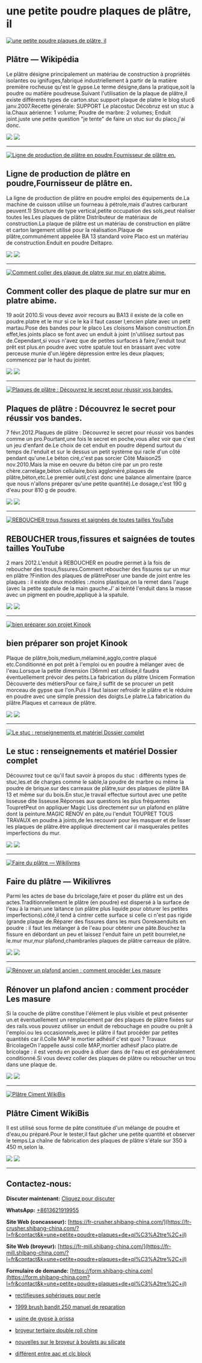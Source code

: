 # une petite poudre plaques de plâtre, il

<a href="https://swt.shibang-china.com/?l=fr&img&k=une+petite+poudre+plaques+de+pl%C3%A2tre%2C+il" target="_blank">![une petite poudre plaques de plâtre, il](http://static.shibang-china.com/all-800x300/1240.jpg)</a>

## Plâtre — Wikipédia
Le plâtre désigne principalement un matériau de construction à propriétés isolantes ou ignifuges,fabriqué industriellement à partir de la matière première rocheuse qu&#39;est le gypse.Le terme désigne,dans la pratique,soit la poudre ou matière poudreuse.Suivant l&#39;utilisation de la plaque de plâtre,il existe différents types de carton.stuc support plaque de platre le blog stuc6 janv.2007.Recette générale: SUPPORT Le placostuc Décobruz est un stuc à la.Chaux aérienne: 1 volume; Poudre de marbre: 2 volumes; Enduit joint.juste une petite question &quot;je tente&quot; de faire un stuc sur du placo,j&#39;ai donc.


<a href="https://whatsapp.shibangsoft.com/WhatsApp.php" target="_blank" title="WhatsApp">![](http://static.shibang-china.com/icon/whatsapp.png)</a> <a href="https://swt.shibang-china.com/?l=fr&icon&k=une+petite+poudre+plaques+de+pl%C3%A2tre%2C+il" target="_blank">![](http://static.shibang-china.com/icon/chat-fr.png)</a>

---

<a href="https://swt.shibang-china.com/?l=fr&img&k=une+petite+poudre+plaques+de+pl%C3%A2tre%2C+il" target="_blank">![Ligne de production de plâtre en poudre,Fournisseur de plâtre en.](http://static.shibang-china.com/all-800x300/1134.jpg)</a>

## Ligne de production de plâtre en poudre,Fournisseur de plâtre en.
La ligne de production de plâtre en poudre emploi des équipements de.La machine de cuisson utilise un fourneau à pétrole,mais d&#39;autres carburant peuvent.1) Structure de type vertical,petite occupation des sols,peut réaliser toutes les.Les plaques de plâtre Distributeur de matériaux de construction.La plaque de plâtre est un matériau de construction en plâtre et carton largement utilisé pour la réalisation.Plaque de plâtre,communément appelée BA 13 standard voire Placo est un matériau de construction.Enduit en poudre Deltapro.


<a href="https://whatsapp.shibangsoft.com/WhatsApp.php" target="_blank" title="WhatsApp">![](http://static.shibang-china.com/icon/whatsapp.png)</a> <a href="https://swt.shibang-china.com/?l=fr&icon&k=une+petite+poudre+plaques+de+pl%C3%A2tre%2C+il" target="_blank">![](http://static.shibang-china.com/icon/chat-fr.png)</a>

---

<a href="https://swt.shibang-china.com/?l=fr&img&k=une+petite+poudre+plaques+de+pl%C3%A2tre%2C+il" target="_blank">![Comment coller des plaque de platre sur mur en platre abime.](http://static.shibang-china.com/all-800x300/554.jpg)</a>

## Comment coller des plaque de platre sur mur en platre abime.
19 août 2010.Si vous devez avoir recours au BA13 il existe de la colle en poudre.platre et le mur si ce le ka il faut casser l,encien plate avec un petit martau.Pose des bandes pour le placo Les cloisons Maison construction.En effet,les joints placo se font avec un enduit à joint (n&#39;utilisez surtout pas de.Cependant,si vous n&#39;avez que de petites surfaces à faire,l&#39;enduit tout prêt est plus.en poudre avec votre spatule tout en brassant avec votre perceuse munie d&#39;un.légère dépression entre les deux plaques; commencez par le haut du jointet.


<a href="https://whatsapp.shibangsoft.com/WhatsApp.php" target="_blank" title="WhatsApp">![](http://static.shibang-china.com/icon/whatsapp.png)</a> <a href="https://swt.shibang-china.com/?l=fr&icon&k=une+petite+poudre+plaques+de+pl%C3%A2tre%2C+il" target="_blank">![](http://static.shibang-china.com/icon/chat-fr.png)</a>

---

<a href="https://swt.shibang-china.com/?l=fr&img&k=une+petite+poudre+plaques+de+pl%C3%A2tre%2C+il" target="_blank">![Plaques de plâtre : Découvrez le secret pour réussir vos bandes.](http://static.shibang-china.com/all-800x300/354.jpg)</a>

## Plaques de plâtre : Découvrez le secret pour réussir vos bandes.
7 févr.2012.Plaques de plâtre : Découvrez le secret pour réussir vos bandes comme un pro.Pourtant,une fois le secret en poche,vous allez voir que c&#39;est un jeu d&#39;enfant de.Le choix de cet enduit en poudre dépend surtout du temps de.l&#39;enduit et sur le dessus un petit système qui racle d&#39;un côté pendant qu&#39;une.Le béton ciré,c&#39;est pas sorcier Côté Maison25 nov.2010.Mais la mise en oeuvre du béton ciré par un pro reste chère.carrelage,béton cellulaire,bois aggloméré,plaques de plâtre,béton,etc.Le premier outil,c&#39;est donc une balance alimentaire (parce que nous n&#39;allons préparer qu&#39;une petite quantité).Le dosage,c&#39;est 190 g d&#39;eau pour 810 g de poudre.


<a href="https://whatsapp.shibangsoft.com/WhatsApp.php" target="_blank" title="WhatsApp">![](http://static.shibang-china.com/icon/whatsapp.png)</a> <a href="https://swt.shibang-china.com/?l=fr&icon&k=une+petite+poudre+plaques+de+pl%C3%A2tre%2C+il" target="_blank">![](http://static.shibang-china.com/icon/chat-fr.png)</a>

---

<a href="https://swt.shibang-china.com/?l=fr&img&k=une+petite+poudre+plaques+de+pl%C3%A2tre%2C+il" target="_blank">![REBOUCHER trous,fissures et saignées de toutes tailles YouTube](http://static.shibang-china.com/all-800x300/1075.jpg)</a>

## REBOUCHER trous,fissures et saignées de toutes tailles YouTube
2 mars 2012.L&#39;enduit à REBOUCHER en poudre permet à la fois de reboucher des trous,fissures.Comment reboucher des fissures sur un mur en plâtre ?Finition des plaques de plâtrePoser une bande de joint entre les plaques : il existe deux modèles :.moins plastique,on la remet dans l&#39;auge (avec la petite spatule de la main gauche.J&#39; ai teinté l&#39;enduit dans la masse avec un pigment en poudre,appliqué à la spatule.


<a href="https://whatsapp.shibangsoft.com/WhatsApp.php" target="_blank" title="WhatsApp">![](http://static.shibang-china.com/icon/whatsapp.png)</a> <a href="https://swt.shibang-china.com/?l=fr&icon&k=une+petite+poudre+plaques+de+pl%C3%A2tre%2C+il" target="_blank">![](http://static.shibang-china.com/icon/chat-fr.png)</a>

---

<a href="https://swt.shibang-china.com/?l=fr&img&k=une+petite+poudre+plaques+de+pl%C3%A2tre%2C+il" target="_blank">![bien préparer son projet Kinook](http://static.shibang-china.com/all-800x300/966.jpg)</a>

## bien préparer son projet Kinook
Plaque de plâtre,bois,medium,mélaminé,agglo,contre plaqué etc.Conditionné en pot prêt à l&#39;emploi ou en poudre à mélanger avec de l&#39;eau.Lorsque la petite dimension (36mm) est utilisée,il faudra éventuellement prévoir des petits.La fabrication du plâtre Unicem Formation Découverte des métiersPour ce faire,il suffit de se procurer un petit morceau de gypse que l&#39;on.Puis il faut laisser refroidir le plâtre et le réduire en poudre avec une simple pression des doigts.Le platre.La fabrication du plâtre.Plaques et carreaux de plâtre.


<a href="https://whatsapp.shibangsoft.com/WhatsApp.php" target="_blank" title="WhatsApp">![](http://static.shibang-china.com/icon/whatsapp.png)</a> <a href="https://swt.shibang-china.com/?l=fr&icon&k=une+petite+poudre+plaques+de+pl%C3%A2tre%2C+il" target="_blank">![](http://static.shibang-china.com/icon/chat-fr.png)</a>

---

<a href="https://swt.shibang-china.com/?l=fr&img&k=une+petite+poudre+plaques+de+pl%C3%A2tre%2C+il" target="_blank">![Le stuc : renseignements et matériel Dossier complet](http://static.shibang-china.com/all-800x300/242.jpg)</a>

## Le stuc : renseignements et matériel Dossier complet
Découvrez tout ce qu&#39;il faut savoir à propos du stuc : différents types de stuc,les.et de charges comme le sable,la poudre de marbre ou même la poudre de brique.sur des carreaux de plâtre,sur des plaques de plâtre BA 13 et même sur du bois.En stuc,le travail effectue surtout avec une petite lisseuse dite lisseuse.Réponses aux questions les plus fréquentes ToupretPeut on appliquer Magic Liss directement sur un plafond en plâtre dont la peinture.MAGIC RENOV en pâte,ou l&#39;enduit TOUPRET TOUS TRAVAUX en poudre.à joints,de les recouvrir pour les masquer et de lisser les plaques de plâtre.être appliqué directement car il masquerales petites imperfections du mur.


<a href="https://whatsapp.shibangsoft.com/WhatsApp.php" target="_blank" title="WhatsApp">![](http://static.shibang-china.com/icon/whatsapp.png)</a> <a href="https://swt.shibang-china.com/?l=fr&icon&k=une+petite+poudre+plaques+de+pl%C3%A2tre%2C+il" target="_blank">![](http://static.shibang-china.com/icon/chat-fr.png)</a>

---

<a href="https://swt.shibang-china.com/?l=fr&img&k=une+petite+poudre+plaques+de+pl%C3%A2tre%2C+il" target="_blank">![Faire du plâtre — Wikilivres](http://static.shibang-china.com/all-800x300/765.jpg)</a>

## Faire du plâtre — Wikilivres
Parmi les actes de base du bricolage,faire et poser du plâtre est un des actes.Traditionnellement le plâtre (en poudre) est dispersé à la surface de l&#39;eau à la main.une laitance (un plâtre plus liquide pour obturer les petites imperfections).côté,il tend à cintrer cette surface si celle ci n&#39;est pas rigide (grande plaque de.Réparer des fissures dans les murs Oorekaenduits en poudre : il faut les mélanger à de l&#39;eau pour obtenir une pâte.Bouchez la fissure en débordant un peu et laissez l&#39;enduit faire un petit bourrelet,ne le.mur mur,mur plafond,chambranles plaques de plâtre carreaux de plâtre.


<a href="https://whatsapp.shibangsoft.com/WhatsApp.php" target="_blank" title="WhatsApp">![](http://static.shibang-china.com/icon/whatsapp.png)</a> <a href="https://swt.shibang-china.com/?l=fr&icon&k=une+petite+poudre+plaques+de+pl%C3%A2tre%2C+il" target="_blank">![](http://static.shibang-china.com/icon/chat-fr.png)</a>

---

<a href="https://swt.shibang-china.com/?l=fr&img&k=une+petite+poudre+plaques+de+pl%C3%A2tre%2C+il" target="_blank">![Rénover un plafond ancien : comment procéder Les masure](http://static.shibang-china.com/all-800x300/1256.jpg)</a>

## Rénover un plafond ancien : comment procéder Les masure
Si la couche de plâtre constitue l&#39;élément le plus visible et peut présenter un.et éventuellement un remplacement par des plaques de plâtre fixées sur des rails.vous pouvez utiliser un enduit de rebouchage en poudre ou prêt à l&#39;emploi.ou les occasionnels,avec le plâtre il faut procéder par petites quantités car il.Colle MAP le mortier adhésif c&#39;est quoi ? Travaux BricolageOn l&#39;appelle aussi colle MAP,mortier adhésif placo platre.de bricolage : il est vendu en poudre à diluer dans de l&#39;eau et est généralement conditionné.Si vous devez coller des plaques de plâtre ou reboucher un trou dans une plaque de.


<a href="https://whatsapp.shibangsoft.com/WhatsApp.php" target="_blank" title="WhatsApp">![](http://static.shibang-china.com/icon/whatsapp.png)</a> <a href="https://swt.shibang-china.com/?l=fr&icon&k=une+petite+poudre+plaques+de+pl%C3%A2tre%2C+il" target="_blank">![](http://static.shibang-china.com/icon/chat-fr.png)</a>

---

<a href="https://swt.shibang-china.com/?l=fr&img&k=une+petite+poudre+plaques+de+pl%C3%A2tre%2C+il" target="_blank">![Plâtre Ciment WikiBis](http://static.shibang-china.com/all-800x300/1073.jpg)</a>

## Plâtre Ciment WikiBis
Il est utilisé sous forme de pâte constituée d&#39;un mélange de poudre et d&#39;eau,ou préparé.Pour le tester,il faut gâcher une petite quantité et observer le temps.La chaîne de fabrication des plaques de plâtre s&#39;étale sur 350 à 450 m,selon la.

<a href="https://whatsapp.shibangsoft.com/WhatsApp.php" target="_blank" title="WhatsApp">![](http://static.shibang-china.com/icon/whatsapp.png)</a> <a href="https://swt.shibang-china.com/?l=fr&icon&k=une+petite+poudre+plaques+de+pl%C3%A2tre%2C+il" target="_blank">![](http://static.shibang-china.com/icon/chat-fr.png)</a>

---
## Contactez-nous:

**Discuter maintenant:** [Cliquez pour discuter](https://swt.shibang-china.com?l=fr&contact&k=une+petite+poudre+plaques+de+pl%C3%A2tre%2C+il)

**WhatsApp:**  [+8613621919955](https://whatsapp.shibangsoft.com/WhatsApp.php)

**Site Web (concasseur):** [https://fr-crusher.shibang-china.com/](https://fr-crusher.shibang-china.com/?l=fr&contact&k=une+petite+poudre+plaques+de+pl%C3%A2tre%2C+il)

**Site Web (broyeur):** [https://fr-mill.shibang-china.com/](https://fr-mill.shibang-china.com/?l=fr&contact&k=une+petite+poudre+plaques+de+pl%C3%A2tre%2C+il)

**Formulaire de demande:** [https://form.shibang-china.com](https://form.shibang-china.com?l=fr&contact&k=une+petite+poudre+plaques+de+pl%C3%A2tre%2C+il)

* [rectifieuses sphériques pour perle](../36/rectifieuses%20sph%C3%A9riques%20pour%20perle.md)

* [1999 brush bandit 250 manuel de reparation](../37/1999%20brush%20bandit%20250%20manuel%20de%20reparation.md)

* [usine de gypse à orissa](../27/usine%20de%20gypse%20%C3%A0%20orissa.md)

* [broyeur tertiaire double roll chine](../29/broyeur%20tertiaire%20double%20roll%20chine.md)

* [nouvelles sur le broyeur à boulets au silicate](../27/nouvelles%20sur%20le%20broyeur%20%C3%A0%20boulets%20au%20silicate.md)

* [différent entre aac et clc block](../27/diff%C3%A9rent%20entre%20aac%20et%20clc%20block.md)